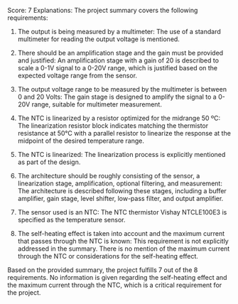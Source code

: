 Score: 7
Explanations: 
The project summary covers the following requirements:

1. The output is being measured by a multimeter: The use of a standard multimeter for reading the output voltage is mentioned.

2. There should be an amplification stage and the gain must be provided and justified: An amplification stage with a gain of 20 is described to scale a 0-1V signal to a 0-20V range, which is justified based on the expected voltage range from the sensor.

3. The output voltage range to be measured by the multimeter is between 0 and 20 Volts: The gain stage is designed to amplify the signal to a 0-20V range, suitable for multimeter measurement.

4. The NTC is linearized by a resistor optimized for the midrange 50 ºC: The linearization resistor block indicates matching the thermistor resistance at 50°C with a parallel resistor to linearize the response at the midpoint of the desired temperature range.

5. The NTC is linearized: The linearization process is explicitly mentioned as part of the design.

6. The architecture should be roughly consisting of the sensor, a linearization stage, amplification, optional filtering, and measurement: The architecture is described following these stages, including a buffer amplifier, gain stage, level shifter, low-pass filter, and output amplifier.

7. The sensor used is an NTC: The NTC thermistor Vishay NTCLE100E3 is specified as the temperature sensor.

8. The self-heating effect is taken into account and the maximum current that passes through the NTC is known: This requirement is not explicitly addressed in the summary. There is no mention of the maximum current through the NTC or considerations for the self-heating effect.

Based on the provided summary, the project fulfills 7 out of the 8 requirements. No information is given regarding the self-heating effect and the maximum current through the NTC, which is a critical requirement for the project.